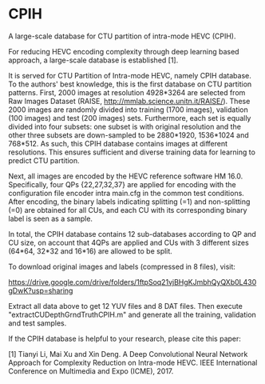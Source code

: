 # CPIH
A large-scale database for CTU partition of intra-mode HEVC (CPIH).

For reducing HEVC encoding complexity through deep learning based approach, a large-scale database is established [1]. 

It is served for CTU Partition of Intra-mode HEVC, namely CPIH database. To the authors' best knowledge, this is the first database on CTU partition patterns. First, 2000 images at resolution 4928\*3264 are selected from Raw Images Dataset (RAISE, http://mmlab.science.unitn.it/RAISE/). These 2000 images are randomly divided into training (1700 images), validation (100 images) and test (200 images) sets. Furthermore, each set is equally divided into four subsets: one subset is with original resolution and the other three subsets are down-sampled to be 2880\*1920, 1536\*1024 and 768\*512. As such, this CPIH database contains images at different resolutions. This ensures sufficient and diverse training data for learning to predict CTU partition. 

Next, all images are encoded by the HEVC reference software HM 16.0. Specifically, four QPs {22,27,32,37} are applied for encoding with the configuration file encoder intra main.cfg in the common test conditions. After encoding, the binary labels indicating splitting (=1) and non-splitting (=0) are obtained for all CUs, and each CU with its corresponding binary label is seen as a sample. 

In total, the CPIH database contains 12 sub-databases according to QP and CU size, on account that 4QPs are applied and CUs with 3 different sizes (64\*64, 32\*32 and 16\*16) are allowed to be split.

To download original images and labels (compressed in 8 files), visit:

https://drive.google.com/drive/folders/1ftpSoq21vjBHgKJmbhQyQXb0L430gDwK?usp=sharing

Extract all data above to get 12 YUV files and 8 DAT files. Then execute "extractCUDepthGrndTruthCPIH.m" and generate all the training, validation and test samples.

If the CPIH database is helpful to your research, please cite this paper:

[1] Tianyi Li, Mai Xu and Xin Deng. A Deep Convolutional Neural Network Approach for Complexity Reduction on Intra-mode HEVC. IEEE International Conference on Multimedia and Expo (ICME), 2017.
